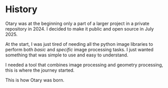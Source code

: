 # History

Otary was at the beginning only a part of a larger project in a private repository in 2024. I decided to make it public and open source in July 2025.

At the start, I was just tired of needing all the python image libraries to perform both *basic* and *specific* image processing tasks. I just wanted something that was simple to use and easy to understand.

I needed a tool that combines image processing and geometry processing, this is where the journey started.

This is how Otary was born.
